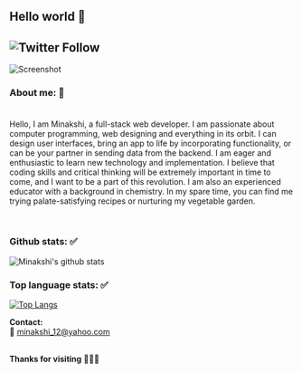 
## Hello world 👋 <br />
## ![Twitter Follow](https://img.shields.io/twitter/follow/minakshi_12?label=Follow&style=social)

![Screenshot](https://cms-assets.tutsplus.com/uploads/users/1631/posts/34756/image/Twitter%20Header%20Generator%20with%20a%20Latte%20Art%20Image%20copy.jpg)


<!--
**Minakshi-Verma/Minakshi-Verma** is a ✨ _special_ ✨ repository because its `README.md` (this file) appears on your GitHub profile.

Here are some ideas to get you started:

- 🔭 I’m currently working on ...
- 🌱 I’m currently learning ...
- 👯 I’m looking to collaborate on ...
- 🤔 I’m looking for help with ...
- 💬 Ask me about ...
- 📫 How to reach me: ...
- 😄 Pronouns: ...
- ⚡ Fun fact: ...
-->
<!-- [![Minakshi's github stats](https://github-readme-stats.vercel.app/api?username=Minakshi-Verma)](https://github.com/Minakshi-Verma/github-readme-stats) -->

### About me: 💬 <br /><br />
 
Hello, I am Minakshi, a full-stack web developer. I am passionate about computer programming, web designing and everything in its orbit. I can design user interfaces, bring an app to life by incorporating functionality, or can be your partner in sending data from the backend. I am eager and enthusiastic to learn new technology and implementation. I believe that coding skills and critical thinking will be extremely important in time to come, and I want to be a part of this revolution. I am also an experienced educator with a background in chemistry. In my spare time, you can find me trying palate-satisfying recipes or nurturing my vegetable garden.


<br />

### Github stats: ✅<br />

![Minakshi's github stats](https://github-readme-stats.vercel.app/api?username=Minakshi-Verma&show_icons=true&theme=radical)
<br />

### Top language stats: ✅<br />

[![Top Langs](https://github-readme-stats.vercel.app/api/top-langs/?username=Minakshi-Verma)](https://github.com/Minakshi-Verma/github-readme-stats)
<br />



**Contact:** <br />
:e-mail: minakshi_12@yahoo.com
<br /><br />

**Thanks for visiting** 💖💖💖
